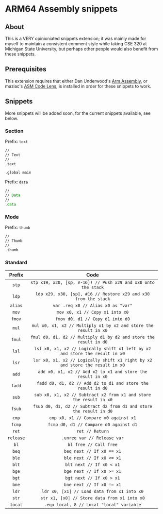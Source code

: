 # ARM64 Assembly snippets

## About

This is a VERY opinioniated snippets extension; it was mainly made for myself to maintain a consistent comment style while taking CSE 320 at Michigan State University, but perhaps other people would also benefit from these snippets.

## Prerequisites

This extension requires that either Dan Underwood's [Arm Assembly](https://marketplace.visualstudio.com/items?itemName=dan-c-underwood.arm), or maziac's [ASM Code Lens](https://marketplace.visualstudio.com/items?itemName=maziac.asm-code-lens), is installed in order for these snippets to work.

## Snippets

More snippets will be added soon, for the current snippets available, see below.

### Section

Prefix: `text`

```asm
//
// Text
//
.text

.global main
```

Prefix: `data`

```asm
//
// Data
//
.data
```

### Mode

Prefix: `thumb`

```asm
//
// Thumb
//
.thumb
```

### Standard

|  Prefix   |                                     Code                                      |
| :-------: | :---------------------------------------------------------------------------: |
|   `stp`   |        `stp x19, x20, [sp, #-16]! // Push x29 and x30 onto the stack`         |
|   `ldp`   |        `ldp x29, x30, [sp], #16 // Restore x29 and x30 from the stack`        |
|  `alias`  |                      `var .req x0 // Alias x0 as "var"`                       |
|   `mov`   |                        `mov x0, x1 // Copy x1 into x0`                        |
|  `fmov`   |                       `fmov d0, d1 // Copy d1 into d0`                        |
|   `mul`   |       `mul x0, x1, x2 // Multiply x1 by x2 and store the result in x0`        |
|  `fmul`   |       `fmul d0, d1, d2 // Multiply d1 by d2 and store the result in d0`       |
|   `lsl`   | `lsl x0, x1, x2 // Logically shift x1 left by x2 and store the result in x0`  |
|   `lsr`   | `lsr x0, x1, x2 // Logically shift x1 right by x2 and store the result in x0` |
|   `add`   |          `add x0, x1, x2 // Add x2 to x1 and store the result in x0`          |
|  `fadd`   |         `fadd d0, d1, d2 // Add d2 to d1 and store the result in d0`          |
|   `sub`   |      `sub x0, x1, x2 // Subtract x2 from x1 and store the result in x0`       |
|  `fsub`   |      `fsub d0, d1, d2 // Subtract d2 from d1 and store the result in d0`      |
|   `cmp`   |                     `cmp x0, x1 // Compare x0 against x1`                     |
|  `fcmp`   |                    `fcmp d0, d1 // Compare d0 against d1`                     |
|   `ret`   |                                `ret // Return`                                |
| `release` |                          `.unreq var // Release var`                          |
|   `bl`    |                            `bl free // Call free`                             |
|   `beq`   |                           `beq next // If x0 == x1`                           |
|   `ble`   |                           `ble next // If x0 <= x1`                           |
|   `blt`   |                           `blt next // If x0 < x1`                            |
|   `bge`   |                           `bge next // If x0 >= x1`                           |
|   `bgt`   |                           `bgt next // If x0 > x1`                            |
|   `bne`   |                           `bne next // If x0 != x1`                           |
|   `ldr`   |                  `ldr x0, [x1] // Load data from x1 into x0`                  |
|   `str`   |                 `str x1, [x0] // Store data from x1 into x0`                  |
|  `local`  |                   `.equ local, 8 // Local "local" variable`                   |
